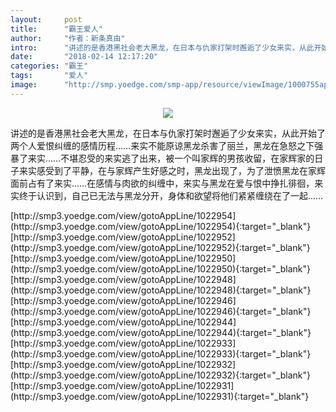```yaml
---
layout:     post
title:      "霸王爱人"
author:     "作者：新条真由"
intro:      "讲述的是香港黑社会老大黑龙，在日本与仇家打架时邂逅了少女来实，从此开始了两个人爱恨纠缠的感情历程……来实不能原谅黑龙杀害了丽兰，黑龙在急怒之下强暴了来实……不堪忍受的来实逃了出来，被一个叫家辉的男孩收留，在家辉家的日子来实感受到了平静，在与家辉产生好感之时，黑龙出现了，为了泄愤黑龙在家辉面前占有了来实……在感情与肉欲的纠缠中，来实与黑龙在爱与恨中挣扎徘徊，来实终于认识到，自己已无法与黑龙分开，身体和欲望将他们紧紧缠绕在了一起……"
date:       "2018-02-14 12:17:20"
categories: "霸王"
tags:       "爱人"
image:      "http://smp.yoedge.com/smp-app/resource/viewImage/1000755appline.png"
---
```

<div style="text-align: center">
<p><img src="http://smp.yoedge.com/smp-app/resource/viewImage/1000755appline.png"/></p>
</div>
<p class="post-meta">
<span>讲述的是香港黑社会老大黑龙，在日本与仇家打架时邂逅了少女来实，从此开始了两个人爱恨纠缠的感情历程……来实不能原谅黑龙杀害了丽兰，黑龙在急怒之下强暴了来实……不堪忍受的来实逃了出来，被一个叫家辉的男孩收留，在家辉家的日子来实感受到了平静，在与家辉产生好感之时，黑龙出现了，为了泄愤黑龙在家辉面前占有了来实……在感情与肉欲的纠缠中，来实与黑龙在爱与恨中挣扎徘徊，来实终于认识到，自己已无法与黑龙分开，身体和欲望将他们紧紧缠绕在了一起……</span>
</p>
[http://smp3.yoedge.com/view/gotoAppLine/1022954](http://smp3.yoedge.com/view/gotoAppLine/1022954){:target="_blank"}
[http://smp3.yoedge.com/view/gotoAppLine/1022952](http://smp3.yoedge.com/view/gotoAppLine/1022952){:target="_blank"}
[http://smp3.yoedge.com/view/gotoAppLine/1022950](http://smp3.yoedge.com/view/gotoAppLine/1022950){:target="_blank"}
[http://smp3.yoedge.com/view/gotoAppLine/1022948](http://smp3.yoedge.com/view/gotoAppLine/1022948){:target="_blank"}
[http://smp3.yoedge.com/view/gotoAppLine/1022946](http://smp3.yoedge.com/view/gotoAppLine/1022946){:target="_blank"}
[http://smp3.yoedge.com/view/gotoAppLine/1022944](http://smp3.yoedge.com/view/gotoAppLine/1022944){:target="_blank"}
[http://smp3.yoedge.com/view/gotoAppLine/1022933](http://smp3.yoedge.com/view/gotoAppLine/1022933){:target="_blank"}
[http://smp3.yoedge.com/view/gotoAppLine/1022932](http://smp3.yoedge.com/view/gotoAppLine/1022932){:target="_blank"}
[http://smp3.yoedge.com/view/gotoAppLine/1022931](http://smp3.yoedge.com/view/gotoAppLine/1022931){:target="_blank"}


